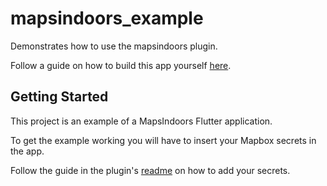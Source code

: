 # mapsindoors_example

Demonstrates how to use the mapsindoors plugin.

Follow a guide on how to build this app yourself [here](https://github.com/MapsPeople/getting_started_flutter).

## Getting Started

This project is an example of a MapsIndoors Flutter application.

To get the example working you will have to insert your Mapbox secrets in the app.

Follow the guide in the plugin's [readme](https://pub.dev/packages/mapsindoors_mapbox) on how to add your secrets.
